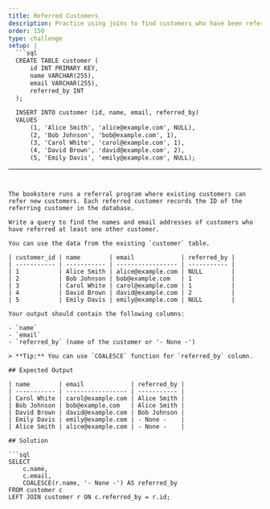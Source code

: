 ```yaml
---
title: Referred Customers
description: Practice using joins to find customers who have been referred by another customer
order: 150
type: challenge
setup: |
  ```sql
  CREATE TABLE customer (
      id INT PRIMARY KEY,
      name VARCHAR(255),
      email VARCHAR(255),
      referred_by INT
  );

  INSERT INTO customer (id, name, email, referred_by)
  VALUES 
      (1, 'Alice Smith', 'alice@example.com', NULL),
      (2, 'Bob Johnson', 'bob@example.com', 1),
      (3, 'Carol White', 'carol@example.com', 1),
      (4, 'David Brown', 'david@example.com', 2),
      (5, 'Emily Davis', 'emily@example.com', NULL);
  ```
---
```


The bookstore runs a referral program where existing customers can refer new customers. Each referred customer records the ID of the referring customer in the database.

Write a query to find the names and email addresses of customers who have referred at least one other customer.

You can use the data from the existing `customer` table.

| customer_id | name        | email             | referred_by |
| ----------- | ----------- | ----------------- | ----------- |
| 1           | Alice Smith | alice@example.com | NULL        |
| 2           | Bob Johnson | bob@example.com   | 1           |
| 3           | Carol White | carol@example.com | 1           |
| 4           | David Brown | david@example.com | 2           |
| 5           | Emily Davis | emily@example.com | NULL        |

Your output should contain the following columns:

- `name`
- `email`
- `referred_by` (name of the customer or '- None -')

> **Tip:** You can use `COALESCE` function for `referred_by` column.

## Expected Output

| name        | email             | referred_by |
| ----------- | ----------------- | ----------- |
| Carol White | carol@example.com | Alice Smith |
| Bob Johnson | bob@example.com   | Alice Smith |
| David Brown | david@example.com | Bob Johnson |
| Emily Davis | emily@example.com | - None -    |
| Alice Smith | alice@example.com | - None -    |

## Solution

```sql
SELECT
    c.name,
    c.email,
    COALESCE(r.name, '- None -') AS referred_by
FROM customer c
LEFT JOIN customer r ON c.referred_by = r.id;
```
